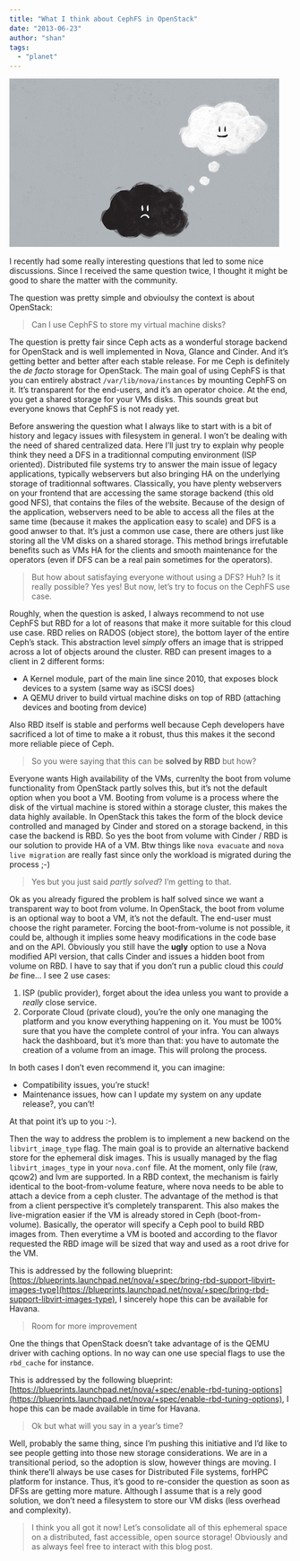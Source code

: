 ```yaml
---
title: "What I think about CephFS in OpenStack"
date: "2013-06-23"
author: "shan"
tags: 
  - "planet"
---
```


![](images/what-I-think-about-ceph-and-openstack.jpg "What I think about CephFS in OpenStack")

I recently had some really interesting questions that led to some nice discussions. Since I received the same question twice, I thought it might be good to share the matter with the community.

The question was pretty simple and obvioulsy the context is about OpenStack:

  

> Can I use CephFS to store my virtual machine disks?

  

The question is pretty fair since Ceph acts as a wonderful storage backend for OpenStack and is well implemented in Nova, Glance and Cinder. And it’s getting better and better after each stable release. For me Ceph is definitely the _de facto_ storage for OpenStack. The main goal of using CephFS is that you can entirely abstract `/var/lib/nova/instances` by mounting CephFS on it. It’s transparent for the end-users, and it’s an operator choice. At the end, you get a shared storage for your VMs disks. This sounds great but everyone knows that CephFS is not ready yet.

Before answering the question what I always like to start with is a bit of history and legacy issues with filesystem in general. I won’t be dealing with the need of shared centralized data. Here I’ll just try to explain why people think they need a DFS in a traditionnal computing environment (ISP oriented). Distributed file systems try to answer the main issue of legacy applications, typically webservers but also bringing HA on the underlying storage of traditionnal softwares. Classically, you have plenty webservers on your frontend that are accessing the same storage backend (this old good NFS), that contains the files of the website. Because of the design of the application, webservers need to be able to access all the files at the same time (because it makes the application easy to scale) and DFS is a good anwser to that. It’s just a common use case, there are others just like storing all the VM disks on a shared storage. This method brings irrefutable benefits such as VMs HA for the clients and smooth maintenance for the operators (even if DFS can be a real pain sometimes for the operators).

  

> But how about satisfaying everyone without using a DFS? Huh? Is it really possible? Yes yes! But now, let’s try to focus on the CephFS use case.

  

Roughly, when the question is asked, I always recommend to not use CephFS but RBD for a lot of reasons that make it more suitable for this cloud use case. RBD relies on RADOS (object store), the bottom layer of the entire Ceph’s stack. This abstraction level _simply_ offers an image that is stripped across a lot of objects around the cluster. RBD can present images to a client in 2 different forms:

- A Kernel module, part of the main line since 2010, that exposes block devices to a system (same way as iSCSI does)
- A QEMU driver to build virtual machine disks on top of RBD (attaching devices and booting from device)

Also RBD itself is stable and performs well because Ceph developers have sacrificed a lot of time to make a it robust, thus this makes it the second more reliable piece of Ceph.

  

> So you were saying that this can be **solved by RBD** but how?

  

Everyone wants High availability of the VMs, currenlty the boot from volume functionality from OpenStack partly solves this, but it’s not the default option when you boot a VM. Booting from volume is a process where the disk of the virtual machine is stored within a storage cluster, this makes the data highly available. In OpenStack this takes the form of the block device controlled and managed by Cinder and stored on a storage backend, in this case the backend is RBD. So yes the boot from volume with Cinder / RBD is our solution to provide HA of a VM. Btw things like `nova evacuate` and `nova live migration` are really fast since only the workload is migrated during the process ;-)

  

> Yes but you just said _partly solved_? I’m getting to that.

  

Ok as you already figured the problem is half solved since we want a transparent way to boot from volume. In OpenStack, the boot from volume is an optional way to boot a VM, it’s not the default. The end-user must choose the right parameter. Forcing the boot-from-volume is not possible, it could be, although it implies some heavy modifications in the code base and on the API. Obviously you still have the **ugly** option to use a Nova modified API version, that calls Cinder and issues a hidden boot from volume on RBD. I have to say that if you don’t run a public cloud this _could be_ fine… I see 2 use cases:

1. ISP (public provider), forget about the idea unless you want to provide a _really_ close service.
2. Corporate Cloud (private cloud), you’re the only one managing the platform and you know everything happening on it. You must be 100% sure that you have the complete control of your infra. You can always hack the dashboard, but it’s more than that: you have to automate the creation of a volume from an image. This will prolong the process.

In both cases I don’t even recommend it, you can imagine:

- Compatibility issues, you’re stuck!
- Maintenance issues, how can I update my system on any update release?, you can’t!

At that point it’s up to you :-).

Then the way to address the problem is to implement a new backend on the `libvirt_image_type` flag. The main goal is to provide an alternative backend store for the ephemeral disk images. This is usually managed by the flag `libvirt_images_type` in your `nova.conf` file. At the moment, only file (raw, qcow2) and lvm are supported. In a RBD context, the mechanism is fairly identical to the boot-from-volume feature, where nova needs to be able to attach a device from a ceph cluster. The advantage of the method is that from a client perspective it’s completely transparent. This also makes the live-migration easier if the VM is already stored in Ceph (boot-from-volume). Basically, the operator will specify a Ceph pool to build RBD images from. Then everytime a VM is booted and according to the flavor requested the RBD image will be sized that way and used as a root drive for the VM.

This is addressed by the following blueprint: [https://blueprints.launchpad.net/nova/+spec/bring-rbd-support-libvirt-images-type](https://blueprints.launchpad.net/nova/+spec/bring-rbd-support-libvirt-images-type), I sincerely hope this can be available for Havana.

  

> Room for more improvement

  

One the things that OpenStack doesn’t take advantage of is the QEMU driver with caching options. In no way can one use special flags to use the `rbd_cache` for instance.

This is addressed by the following blueprint: [https://blueprints.launchpad.net/nova/+spec/enable-rbd-tuning-options](https://blueprints.launchpad.net/nova/+spec/enable-rbd-tuning-options), I hope this can be made available in time for Havana.

  

> Ok but what will you say in a year’s time?

  

Well, probably the same thing, since I’m pushing this initiative and I’d like to see people getting into those new storage considerations. We are in a transitional period, so the adoption is slow, however things are moving. I think there’ll always be use cases for Distributed File systems, forHPC platform for instance. Thus, it’s good to re-consider the question as soon as DFSs are getting more mature. Although I assume that is a rely good solution, we don’t need a filesystem to store our VM disks (less overhead and complexity).

  

> I think you all got it now! Let’s consolidate all of this ephemeral space on a distributed, fast accessible, open source storage! Obviously and as always feel free to interact with this blog post.
